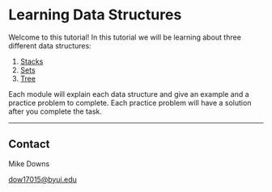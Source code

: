 # Learning Data Structures
Welcome to this tutorial!  In this tutorial we will be learning about three different data structures:

1. [Stacks](1-stack.md)
2. [Sets](2-sets.md)
3. [Tree](3-trees.md)

Each module will explain each data structure and give an example and a practice problem to complete.  Each practice problem will have a solution after you complete the task.

-----
##  Contact
Mike Downs

dow17015@byui.edu
